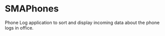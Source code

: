 # SMAPhones
Phone Log application to sort and display incoming data about the phone logs in office.
